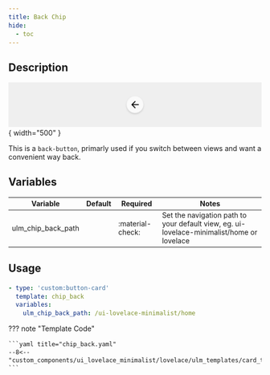 ```yaml
---
title: Back Chip
hide:
  - toc
---
```

<!-- markdownlint-disable MD046 -->
## Description

![example-image](../../assets/img/ulm_chips/chip_back.png){ width="500" }

This is a `back-button`, primarly used if you switch between views and want a convenient way back.

## Variables

| Variable | Default | Required         | Notes             |
|----------|---------|------------------|-------------------|
| ulm_chip_back_path     |         | :material-check: | Set the navigation path to your default view, eg. ui-lovelace-minimalist/home or lovelace |

## Usage

```yaml
- type: 'custom:button-card'
  template: chip_back
  variables:
    ulm_chip_back_path: /ui-lovelace-minimalist/home
```

??? note "Template Code"

    ```yaml title="chip_back.yaml"
    --8<-- "custom_components/ui_lovelace_minimalist/lovelace/ulm_templates/card_templates/chips/chip_back.yaml"
    ```
